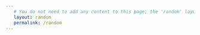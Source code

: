 ```yaml
---
   # You do not need to add any content to this page; the 'random' layout contains logic that will automatically redirect you to a random page.
   layout: random
   permalink: /random
---
```

